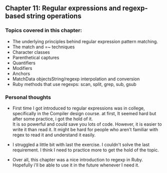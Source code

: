 
## Chapter 11: Regular expressions and regexp-based string operations

### Topics covered in this chapter:
- The underlying principles behind regular expression pattern matching.
- The match and =~ techniques
- Character classes
- Parenthetical captures
- Quantifiers
- Modifiers
- Anchors
- MatchData objectsString/regexp interpolation and conversion
- Ruby methods that use regexps: scan, split, grep, sub, gsub

### Personal thoughts

- First time I got introduced to regular expressions was in college, specifically in the Compiler design course. at first, It seemed hard but after some practice, i got the hold of it.  
    It is so powerful and could save you lots of code. However, it is easier to write it than read it. It might be hard for people who aren't familiar with regex to read it and understand it easily.

- I struggled a little bit with last the exercise. I couldn't solve the last requirement. I think I need to practice more to get the hold of the topic.

- Over all, this chapter was a nice introduction to regexp in Ruby. Hopefully i'll be able to use it in the future whenever I need it.